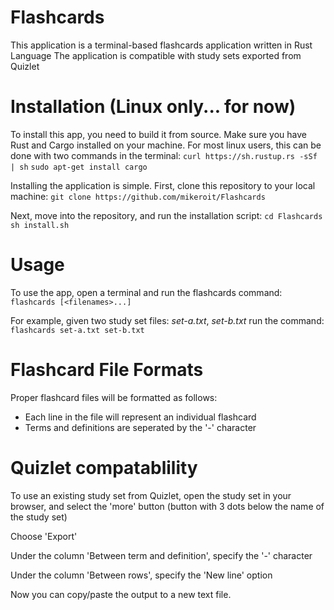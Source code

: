 # Flashcards
This application is a terminal-based flashcards application written in Rust Language
The application is compatible with study sets exported from Quizlet

# Installation (Linux only... for now)
To install this app, you need to build it from source. Make sure you have Rust and Cargo installed on your machine. 
For most linux users, this can be done with two commands in the terminal:
`curl https://sh.rustup.rs -sSf | sh`
`sudo apt-get install cargo`

Installing the application is simple. First, clone this repository to your local machine:
`git clone https://github.com/mikeroit/Flashcards`

Next, move into the repository, and run the installation script:
`cd Flashcards`
`sh install.sh`

# Usage
To use the app, open a terminal and run the flashcards command:
`flashcards [<filenames>...]`

For example, given two study set files: *set-a.txt*, *set-b.txt*
run the command:
`flashcards set-a.txt set-b.txt`

# Flashcard File Formats
Proper flashcard files will be formatted as follows:
 * Each line in the file will represent an individual flashcard
 * Terms and definitions are seperated by the '-' character

# Quizlet compatablility 
To use an existing study set from Quizlet, open the study set in your browser, and select the 'more' button (button with 3 dots below the name of the study set)

Choose 'Export'

Under the column 'Between term and definition', specify the '-' character

Under the column 'Between rows', specify the 'New line' option

Now you can copy/paste the output to a new text file.


